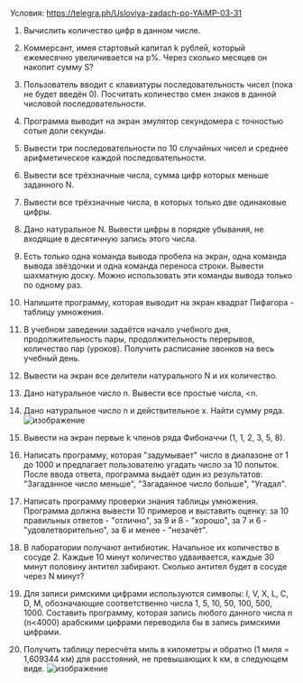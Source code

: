 Условия: https://telegra.ph/Usloviya-zadach-po-YAiMP-03-31
1. Вычислить количество цифр в данном числе.
2. Коммерсант, имея стартовый капитал k рублей, который ежемесячно увеличивается на p%. Через сколько месяцев он накопит сумму S?
3. Пользователь вводит с клавиатуры последовательность чисел (пока не будет введён 0). Посчитать количество смен знаков в данной числовой последовательности.
4. Программа выводит на экран эмулятор секундомера с точностью сотые доли секунды.
5. Вывести три последовательности по 10 случайных чисел и среднее арифметическое каждой последовательности.
6. Вывести все трёхзначные числа, сумма цифр которых меньше заданного N.
7. Вывести все трёхзначные числа, в которых только две одинаковые цифры.
8. Дано натуральное N. Вывести цифры в порядке убывания, не входящие в десятичную запись этого числа.
9. Есть только одна команда вывода пробела на экран, одна команда вывода звёздочки и одна команда переноса строки. Вывести шахматную доску. Можно использовать эти команды вывода только по одному раз.
10. Напишите программу, которая выводит на экран квадрат Пифагора - таблицу умножения.
11. В учебном заведении задаётся начало учебного дня, продолжительность пары, продолжительность перерывов, количество пар (уроков). Получить расписание звонков на весь учебный день.
12. Вывести на экран все делители натурального N и их количество.
13. Дано натуральное число n. Вывести все простые числа, <n.
14. Дано натуральное число n и действительное x. Найти сумму ряда.
    ![изображение](https://user-images.githubusercontent.com/85182562/120354417-13d95980-c30b-11eb-906f-8e2895c47e85.png)

15. Вывести на экран первые k членов ряда Фибоначчи (1, 1, 2, 3, 5, 8).
16. Написать программу, которая "задумывает" число в диапазоне от 1 до 1000 и предлагает пользователю угадать число за 10 попыток. После ввода ответа, программа выдаёт один из результатов: "Загаданное число меньше", "Загаданное число больше", "Угадал".
17. Написать программу проверки знания таблицы умножения. Программа должна вывести 10 примеров и выставить оценку: за 10 правильных ответов - "отлично", за 9 и 8 - "хорошо", за 7 и 6 - "удовлетворительно", за 6 и менее - "незачёт".
18. В лаборатории получают антибиотик. Начальное их количество в сосуде 2. Каждые 10 минут количество удваивается, каждые 30 минут половину антител забирают. Сколько антител будет в сосуде через N минут?
19. Для записи римскими цифрами используются символы: I, V, X, L, C, D, M, обозначающие соответственно числа 1, 5, 10, 50, 100, 500, 1000. Составить программу, которая запись любого данного числа n (n<4000) арабскими цифрами переводила бы в запись римскими цифрами.
20. Получить таблицу пересчёта миль в километры и обратно (1 миля = 1,609344 км) для расстояний, не превышающих k км, в следующем виде.
    ![изображение](https://user-images.githubusercontent.com/85182562/120354437-18057700-c30b-11eb-889c-28166680081f.png)
